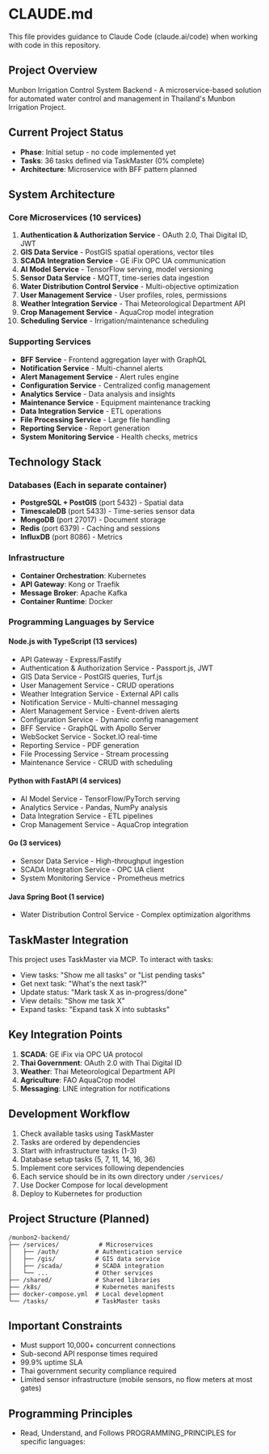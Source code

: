 # CLAUDE.md

This file provides guidance to Claude Code (claude.ai/code) when working with code in this repository.

## Project Overview
Munbon Irrigation Control System Backend - A microservice-based solution for automated water control and management in Thailand's Munbon Irrigation Project.

## Current Project Status
- **Phase**: Initial setup - no code implemented yet
- **Tasks**: 36 tasks defined via TaskMaster (0% complete)
- **Architecture**: Microservice with BFF pattern planned

## System Architecture

### Core Microservices (10 services)
1. **Authentication & Authorization Service** - OAuth 2.0, Thai Digital ID, JWT
2. **GIS Data Service** - PostGIS spatial operations, vector tiles
3. **SCADA Integration Service** - GE iFix OPC UA communication
4. **AI Model Service** - TensorFlow serving, model versioning
5. **Sensor Data Service** - MQTT, time-series data ingestion
6. **Water Distribution Control Service** - Multi-objective optimization
7. **User Management Service** - User profiles, roles, permissions
8. **Weather Integration Service** - Thai Meteorological Department API
9. **Crop Management Service** - AquaCrop model integration
10. **Scheduling Service** - Irrigation/maintenance scheduling

### Supporting Services
- **BFF Service** - Frontend aggregation layer with GraphQL
- **Notification Service** - Multi-channel alerts
- **Alert Management Service** - Alert rules engine
- **Configuration Service** - Centralized config management
- **Analytics Service** - Data analysis and insights
- **Maintenance Service** - Equipment maintenance tracking
- **Data Integration Service** - ETL operations
- **File Processing Service** - Large file handling
- **Reporting Service** - Report generation
- **System Monitoring Service** - Health checks, metrics

## Technology Stack

### Databases (Each in separate container)
- **PostgreSQL + PostGIS** (port 5432) - Spatial data
- **TimescaleDB** (port 5433) - Time-series sensor data
- **MongoDB** (port 27017) - Document storage
- **Redis** (port 6379) - Caching and sessions
- **InfluxDB** (port 8086) - Metrics

### Infrastructure
- **Container Orchestration**: Kubernetes
- **API Gateway**: Kong or Traefik
- **Message Broker**: Apache Kafka
- **Container Runtime**: Docker

### Programming Languages by Service

#### Node.js with TypeScript (13 services)
- API Gateway - Express/Fastify
- Authentication & Authorization Service - Passport.js, JWT
- GIS Data Service - PostGIS queries, Turf.js
- User Management Service - CRUD operations
- Weather Integration Service - External API calls
- Notification Service - Multi-channel messaging
- Alert Management Service - Event-driven alerts
- Configuration Service - Dynamic config management
- BFF Service - GraphQL with Apollo Server
- WebSocket Service - Socket.IO real-time
- Reporting Service - PDF generation
- File Processing Service - Stream processing
- Maintenance Service - CRUD with scheduling

#### Python with FastAPI (4 services)
- AI Model Service - TensorFlow/PyTorch serving
- Analytics Service - Pandas, NumPy analysis
- Data Integration Service - ETL pipelines
- Crop Management Service - AquaCrop integration

#### Go (3 services)
- Sensor Data Service - High-throughput ingestion
- SCADA Integration Service - OPC UA client
- System Monitoring Service - Prometheus metrics

#### Java Spring Boot (1 service)
- Water Distribution Control Service - Complex optimization algorithms

## TaskMaster Integration
This project uses TaskMaster via MCP. To interact with tasks:
- View tasks: "Show me all tasks" or "List pending tasks"
- Get next task: "What's the next task?"
- Update status: "Mark task X as in-progress/done"
- View details: "Show me task X"
- Expand tasks: "Expand task X into subtasks"

## Key Integration Points
1. **SCADA**: GE iFix via OPC UA protocol
2. **Thai Government**: OAuth 2.0 with Thai Digital ID
3. **Weather**: Thai Meteorological Department API
4. **Agriculture**: FAO AquaCrop model
5. **Messaging**: LINE integration for notifications

## Development Workflow
1. Check available tasks using TaskMaster
2. Tasks are ordered by dependencies
3. Start with infrastructure tasks (1-3)
4. Database setup tasks (5, 7, 11, 14, 16, 36)
5. Implement core services following dependencies
6. Each service should be in its own directory under `/services/`
7. Use Docker Compose for local development
8. Deploy to Kubernetes for production

## Project Structure (Planned)
```
/munbon2-backend/
├── /services/           # Microservices
│   ├── /auth/          # Authentication service
│   ├── /gis/           # GIS data service
│   ├── /scada/         # SCADA integration
│   └── ...             # Other services
├── /shared/            # Shared libraries
├── /k8s/               # Kubernetes manifests
├── docker-compose.yml  # Local development
└── /tasks/             # TaskMaster tasks
```

## Important Constraints
- Must support 10,000+ concurrent connections
- Sub-second API response times required
- 99.9% uptime SLA
- Thai government security compliance required
- Limited sensor infrastructure (mobile sensors, no flow meters at most gates)

## Programming Principles
- Read, Understand, and Follows PROGRAMMING_PRINCIPLES for specific languages: 